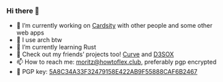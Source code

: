 ### Hi there 👋
- 🔭 I’m currently working on [Cardsity](https://github.com/Cardsity) with other people and some other web apps
- :penguin: I use arch btw
- 🌱 I’m currently learning Rust
- 💬 Check out my friends’ projects too! [Curve](https://github.com/Curve) and [D3SOX](https://github.com/D3SOX)
- 📫 How to reach me: moritz@howtoflex.club, preferably pgp encrypted
- :key: PGP key: [5A8C34A33F32479158E422AB9F55888CAF6B2467](https://raw.githubusercontent.com/ravi0lii/ravi0lii/master/pgp.key)

<!--
**ravi0lii/ravi0lii** is a ✨ _special_ ✨ repository because its `README.md` (this file) appears on your GitHub profile.

Here are some ideas to get you started:

- 👯 I’m looking to collaborate on ...
- 🤔 I’m looking for help with ...
- 💬 Ask me about ...
- 😄 Pronouns: ...
- ⚡ Fun fact: ...
-->
